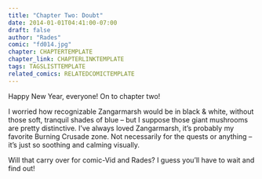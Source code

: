 ```yaml
---
title: "Chapter Two: Doubt"
date: 2014-01-01T04:41:00-07:00
draft: false
author: "Rades"
comic: "fd014.jpg"
chapter: CHAPTERTEMPLATE
chapter_link: CHAPTERLINKTEMPLATE
tags: TAGSLISTTEMPLATE
related_comics: RELATEDCOMICTEMPLATE
---
```


Happy New Year, everyone! On to chapter two!


I worried how recognizable Zangarmarsh would be in black &amp; white, without those soft, tranquil shades of blue – but I suppose those giant mushrooms are pretty distinctive. I’ve always loved Zangarmarsh, it’s probably my favorite Burning Crusade zone. Not necessarily for the quests or anything – it’s just so soothing and calming visually.


Will that carry over for comic-Vid and Rades? I guess you’ll have to wait and find out!

